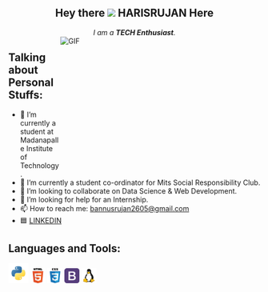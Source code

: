 

<!--
**HARISRUJAN/HARISRUJAN** is a ✨ _special_ ✨ repository because its `README.md` (this file) appears on your GitHub profile.

Here are some ideas to get you started:


-->

<div align="center">
  <h2>Hey there <img src="https://media.giphy.com/media/hvRJCLFzcasrR4ia7z/giphy.gif" width="25px"> HARISRUJAN  Here</h2>
  <i>I am a <b>TECH Enthusiast</b>.</i>
</div>


<img align="right" alt="GIF" src="https://github.com/Dhamareshwarakumar/Dhamareshwarakumar/blob/main/code.gif?raw=true" width="400" height="260" />

## Talking about Personal Stuffs:
- 🔭 I’m currently  a student at Madanapalle Institute of Technology.
- 🌱 I’m currently a student co-ordinator for Mits Social Responsibility Club.
- 👯 I’m looking to collaborate on Data Science & Web Development.
- 🤔 I’m looking for help for an Internship.
- 📫 How to reach me: <a href="mailto:bannusrujan2605@gmail.com">bannusrujan2605@gmail.com</a>
- 🟦  <a href="https://www.linkedin.com/in/harisrujan2605/">LINKEDIN</a>
<!-- - 📝[Resume](link-here) -->

## Languages and Tools:


<code><img height="40" src="https://raw.githubusercontent.com/github/explore/80688e429a7d4ef2fca1e82350fe8e3517d3494d/topics/python/python.png"></code>
<code><img height="30" src="https://raw.githubusercontent.com/github/explore/5c058a388828bb5fde0bcafd4bc867b5bb3f26f3/topics/html/html.png"></code>
<code><img height="30" src="https://raw.githubusercontent.com/github/explore/80688e429a7d4ef2fca1e82350fe8e3517d3494d/topics/css/css.png"></code>
<code><img height="30" src="https://raw.githubusercontent.com/github/explore/80688e429a7d4ef2fca1e82350fe8e3517d3494d/topics/bootstrap/bootstrap.png"></code>
<code><img height="30" src="https://raw.githubusercontent.com/github/explore/80688e429a7d4ef2fca1e82350fe8e3517d3494d/topics/linux/linux.png"></code>






